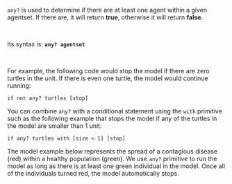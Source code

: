 `any?` is used to determine if there are at least one agent within a given agentset. If there are, it will return **true**, otherwise it will return **false**. 

<br />

Its syntax is: **```any? agentset```**

<br />

For example, the following code would stop the model if there are zero turtles in the unit. If there is even one turtle, the model would continue running: 

```
if not any? turtles [stop]
```



You can combine `any?` with a conditional statement  using the `with` primitive such as the following example that stops the model if any of the turtles in the model are smaller than 1 unit: 

```
if any? turtles with [size < 1] [stop]
```



The model example below represents the spread of a contagious disease (red) within a healthy population (green). We use `any?` primitive to run the model as long as there is at least one green individual in the model. Once all of the individuals turned red, the model automatically stops.

